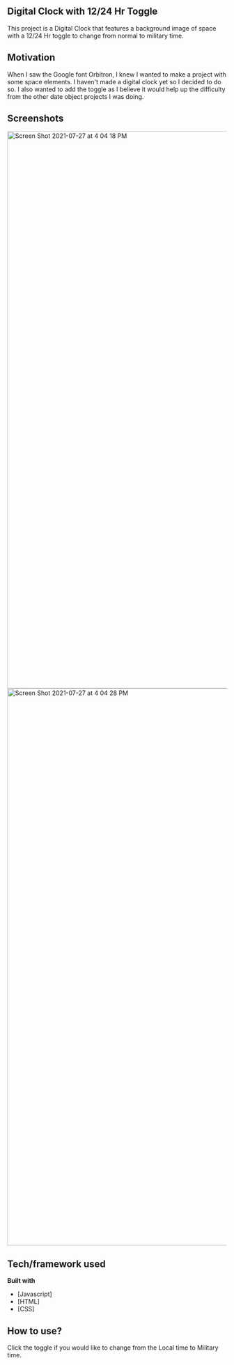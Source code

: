 ## Digital Clock with 12/24 Hr Toggle
This project is a Digital Clock that features a background image of space with a 12/24 Hr toggle to change from normal to military time.
## Motivation
When I saw the Google font Orbitron, I knew I wanted to make a project with some space elements. I haven't made a digital clock yet so I decided to do so.
I also wanted to add the toggle as I believe it would help up the difficulty from the other date object projects I was doing.
## Screenshots
<img width="1280" alt="Screen Shot 2021-07-27 at 4 04 18 PM" src="https://user-images.githubusercontent.com/67336625/127220199-a62e3199-22a2-4fb8-a150-a67a822d8e82.png">
<img width="1280" alt="Screen Shot 2021-07-27 at 4 04 28 PM" src="https://user-images.githubusercontent.com/67336625/127220202-ff007845-0574-4858-ac6b-ea8eec3605cf.png">


## Tech/framework used

<b>Built with</b>
- [Javascript]
- [HTML]
- [CSS]

## How to use?
Click the toggle if you would like to change from the Local time to Military time.
